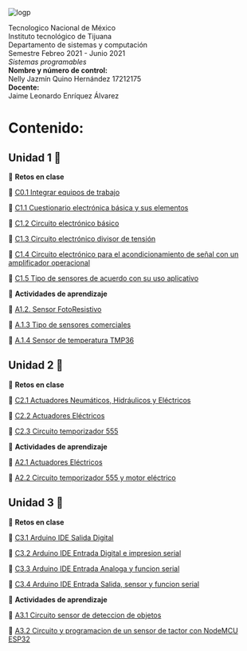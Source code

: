 ![logp](https://user-images.githubusercontent.com/71736979/109230190-4ce8b780-7779-11eb-8c5f-933a95b8b601.PNG)

Tecnologico  Nacional de México  
Instituto tecnológico de Tijuana  
Departamento de sistemas y computación  
Semestre Febreo 2021 - Junio 2021  
*Sistemas programables*  
**Nombre y número de control:**  
Nelly Jazmín Quino Hernández 17212175  
**Docente:**  
Jaime Leonardo Enríquez Álvarez


# Contenido: 
## Unidad 1 :pushpin:

 :muscle: **Retos en clase**
 
 :memo: [C0.1 Integrar equipos de trabajo](https://github.com/NellyQuino/SistemasProgramables/blob/main/Blog/C0.1_Integrar_equipos_de_trabajo_NellyQuino.md)
 
 :memo: [C1.1 Cuestionario electrónica básica y sus elementos](https://github.com/NellyQuino/SistemasProgramables/blob/main/Blog/C1.1%20Cuestionario%20electr%C3%B3nica%20b%C3%A1sica%20y%20sus%20elementos_NellyJazm%C3%ADnQuinoHern%C3%A1ndez.md)
 
 :memo:  [C1.2 Circuito electrónico básico](https://github.com/NellyQuino/SistemasProgramables/blob/main/Blog/C1.2_Circuito_electronico_basico_NellyQuino.md)
 
 :memo:  [C1.3 Circuito electrónico divisor de tensión](https://github.com/NellyQuino/SistemasProgramables/blob/main/Blog/C1.3_Circuito_electronico_divisor_de_tension_NellyQuino.md)
 
 :memo:  [C1.4 Circuito electrónico para el acondicionamiento de señal con un amplificador operacional](https://github.com/NellyQuino/SistemasProgramables/blob/main/Blog/C1.4_Acondicionador_de_senal_AmOP_NellyQuino.md)
 
 :memo:  [C1.5 Tipo de sensores de acuerdo con su uso aplicativo](https://github.com/NellyQuino/SistemasProgramables/blob/main/Blog/C1.5_Tipo_de_sensores_de_acuerdo_con_su_uso_aplicativo_NellyQuino.md)

:running: **Actividades de aprendizaje**
 
 :memo:  [A1.2. Sensor FotoResistivo](https://github.com/NellyQuino/SistemasProgramables/blob/main/Blog/A1.2_NellyQuino_Parvada.md)
 
 :memo:  [A.1.3 Tipo de sensores comerciales](https://github.com/NellyQuino/SistemasProgramables/blob/main/Blog/A1.3_Tipos_Sensores_Comerciales_Parvada.md)
 
 :memo:  [A.1.4 Sensor de temperatura TMP36](https://github.com/NellyQuino/SistemasProgramables/blob/main/Blog/A1.4_Sensor_Temperatura_TMP36.md)

## Unidad 2 :pushpin:

 :muscle: **Retos en clase**
  
  :memo:  [C2.1 Actuadores Neumáticos, Hidráulicos y Eléctricos](https://github.com/NellyQuino/SistemasProgramables/blob/main/Blog/C2.1_ActuadoresNeumaticosHidraulicos.md)
 
  :memo: [C2.2 Actuadores Eléctricos ](https://github.com/NellyQuino/SistemasProgramables/blob/main/Blog/C2.2_ActuadoresElectricos.md)
  
  :memo: [C2.3 Circuito temporizador 555 ]()


:running: **Actividades de aprendizaje**
 
  :memo: [A2.1 Actuadores Eléctricos ](https://github.com/NellyQuino/SistemasProgramables/blob/main/Blog/A2.1_Tipos_actuadores_Comerciales.md)

  :memo: [A2.2 Circuito temporizador 555 y motor eléctrico ](https://github.com/NellyQuino/SistemasProgramables/blob/main/Blog/A2.2_Circuito_temporizador_actuador.md)

## Unidad 3 :pushpin:

 :muscle: **Retos en clase**
  
  :memo:  [ C3.1 Arduino IDE Salida Digital](https://github.com/NellyQuino/SistemasProgramables/blob/main/Blog/C3.1_%20Arduino_IDE_Salida_Digital.md)

  :memo:  [ C3.2 Arduino IDE Entrada Digital e impresion serial](https://github.com/NellyQuino/SistemasProgramables/blob/main/Blog/C3.2_ArduinoIDE_EntradaDigitalImpresionSerial.md)

  :memo:  [ C3.3 Arduino IDE Entrada Analoga y funcion serial](https://github.com/NellyQuino/SistemasProgramables/blob/main/Blog/C3.3_ArduinoIDE_EntradaAnalogaFuncionSerial.md)

  :memo:  [C3.4 Arduino IDE Entrada Salida, sensor y funcion serial](https://github.com/NellyQuino/SistemasProgramables/blob/main/Blog/C3.4_ArduinoIDE_EntradaSalidaSensorFuncionSerial.md)

:running: **Actividades de aprendizaje**

:memo:  [A3.1 Circuito sensor de deteccion de objetos](https://github.com/NellyQuino/SistemasProgramables/blob/main/Blog/A3.1_Circuito_sensor_de_deteccion_de_objetos.md)

:memo:  [A3.2 Circuito y programacion de un sensor de tactor con NodeMCU ESP32](https://github.com/NellyQuino/SistemasProgramables/blob/main/Blog/A3.1_Circuito_sensor_de_deteccion_de_objetos.md)
